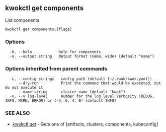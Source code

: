 ## kwokctl get components

List components

```
kwokctl get components [flags]
```

### Options

```
  -h, --help            help for components
  -o, --output string   Output format (name, wide) (default "name")
```

### Options inherited from parent commands

```
  -c, --config strings   config path (default [~/.kwok/kwok.yaml])
      --dry-run          Print the command that would be executed, but do not execute it
      --name string      cluster name (default "kwok")
  -v, --v log-level      number for the log level verbosity (DEBUG, INFO, WARN, ERROR) or (-4, 0, 4, 8) (default INFO)
```

### SEE ALSO

* [kwokctl get](kwokctl_get.md)	 - Gets one of [artifacts, clusters, components, kubeconfig]

